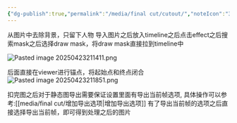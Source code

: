 ```yaml
---
{"dg-publish":true,"permalink":"/media/final cut/cutout/","noteIcon":"3"}
---
```


从图片中去除背景，只留下人物
导入图片之后放入timeline之后点击effect之后搜索mask之后选择draw mask，将draw mask直接拉到timeline中

![Pasted image 20250423211411.png](/img/user/media/final%20cut/attachments/Pasted%20image%2020250423211411.png)

后面直接在viewer进行锚点，将起始点和终点闭合
![Pasted image 20250423211851.png](/img/user/media/final%20cut/attachments/Pasted%20image%2020250423211851.png)

扣完图之后对于静态图导出需要保证设置里面有导出当前帧选项, 具体操作可以参考:[[media/final cut/增加导出选项\|增加导出选项]]
有了导出当前帧的选项之后直接选择导出当前帧，即可得到处理之后的图片
